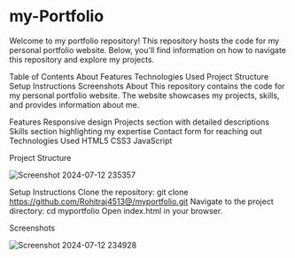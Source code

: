 # my-Portfolio
Welcome to my portfolio repository! This repository hosts the code for my personal portfolio website. Below, you'll find information on how to navigate this repository and explore my projects.

Table of Contents
About
Features
Technologies Used
Project Structure
Setup Instructions
Screenshots
About
This repository contains the code for my personal portfolio website. The website showcases my projects, skills, and provides information about me.

Features
Responsive design
Projects section with detailed descriptions
Skills section highlighting my expertise
Contact form for reaching out
Technologies Used
HTML5
CSS3
JavaScript

Project Structure

![Screenshot 2024-07-12 235357](https://github.com/user-attachments/assets/070b8358-5a8c-4ca9-acce-a4edb9e36db4)


Setup Instructions
Clone the repository: git clone https://github.com/Rohitraj4513@/myportfolio.git
Navigate to the project directory: cd myportfolio
Open index.html in your browser.

Screenshots

![Screenshot 2024-07-12 234928](https://github.com/user-attachments/assets/f01ac6b4-93cb-4904-a6e0-de99dd5c19e8)



